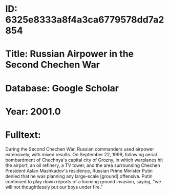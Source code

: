 # ID: 6325e8333a8f4a3ca6779578dd7a2854
# Title: Russian Airpower in the Second Chechen War
# Database: Google Scholar
# Year: 2001.0
# Fulltext:
During the Second Chechen War, Russian commanders used airpower extensively, with mixed results.
On September 22, 1999, following aerial bombardment of Chechnya's capital city of Grozny, in which warplanes hit the airport, an oil refinery, a TV tower, and the area surrounding Chechen President Aslan Mashkadov's residence, Russian Prime Minister Putin denied that he was planning any large-scale [ground] offensive.
Putin continued to play down reports of a looming ground invasion, saying, "we will not thoughtlessly put our boys under fire."